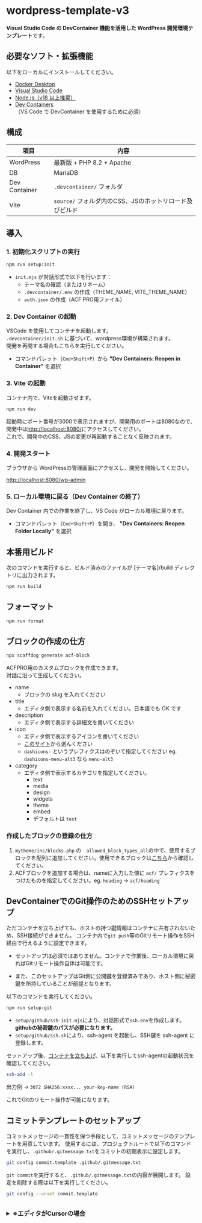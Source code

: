 # wordpress-template-v3

**Visual Studio Code の DevContainer 機能を活用した WordPress 開発環境テンプレート**です。

## 必要なソフト・拡張機能

以下をローカルにインストールしてください。

- [Docker Desktop](https://www.docker.com/products/docker-desktop)
- [Visual Studio Code](https://code.visualstudio.com/)
- [Node.js（v18 以上推奨）](https://nodejs.org/)
- [Dev Containers](https://marketplace.visualstudio.com/items?itemName=ms-vscode-remote.remote-containers)<br>（VS Code で DevContainer を使用するために必須）

## 構成

| 項目          | 内容                                                    |
| ------------- | ------------------------------------------------------- |
| WordPress     | 最新版 + PHP 8.2 + Apache                               |
| DB            | MariaDB                                                 |
| Dev Container | `.devcontainer/` フォルダ                               |
| Vite          | `source/` フォルダ内のCSS、JSのホットリロード及びビルド |

## 導入

### 1. 初期化スクリプトの実行

```bash
npm run setup:init
```

- `init.mjs` が対話形式で以下を行います：
  - テーマ名の確認（またはリネーム）
  - `.devcontainer/.env` の作成（THEME_NAME, VITE_THEME_NAME）
  - `auth.json` の作成（ACF PRO用ファイル）

### 2. Dev Container の起動

VSCode を使用してコンテナを起動します。<br>
`.devcontainer/init.sh` に基づいて、wordpress環境が構築されます。<br>
開発を再開する場合もこちらを実行してください。

- コマンドパレット（`Cmd+Shift+P`）から
  **"Dev Containers: Reopen in Container"** を選択

### 3. Vite の起動

コンテナ内で、Viteを起動させます。

```bash
npm run dev
```

起動時にポート番号が3000で表示されますが、開発用のポートは8080なので、開発中は[http://localhost:8080/](http://localhost:8080/)にアクセスしてください。<br>
これで、開発中のCSS、JSの変更が再起動することなく反映されます。

### 4. 開発スタート

ブラウザから WordPressの管理画面にアクセスし、開発を開始してください。

[http://localhost:8080/wp-admin](http://localhost:8080/wp-admin)

### 5. ローカル環境に戻る（Dev Container の終了）

Dev Container 内での作業を終了し、VS Code がローカル環境に戻ります。

- コマンドパレット（`Cmd+Shift+P`）を開き、
  **"Dev Containers: Reopen Folder Locally"** を選択

## 本番用ビルド

次のコマンドを実行すると、ビルド済みのファイルが [テーマ名]/build ディレクトリに出力されます。

```bash
npm run build
```

## フォーマット

```bash
npm run format
```
## ブロックの作成の仕方

```bash
npx scaffdog generate acf-block
```
ACFPRO用のカスタムブロックを作成できます。<br>
対話に沿って生成してください。

- name
  - ブロックの slug を入れてください
- title
  - エディタ側で表示する名前を入れてください。日本語でも OK です
- description
  - エディタ側で表示する詳細文を書いてください
- icon
  - エディタ側で表示するアイコンを書いてください
  - [このサイト](https://developer.wordpress.org/resource/dashicons/)から選んください
  - `dashicons-` というプレフィクスはのぞいて指定してください eg. `dashicons-menu-alt3` なら `menu-alt3`
- category
  - エディタ側で表示するカテゴリを指定してください。
	- text
	- media
	- design
	- widgets
	- theme
	- embed
	- デフォルトは `text`

### 作成したブロックの登録の仕方

1. `mytheme/inc/blocks.php` の　`allowed_block_types_all`の中で、使用するブロックを配列に追加してください。使用できるブロックは[こちら](https://wphelpers.dev/blocks)から確認してください。
2. ACFブロックを追加する場合は、nameに入力した値に `acf/` プレフィクスをつけたものを指定してください。eg. `heading` → `acf/heading`

## DevContainerでのGit操作のためのSSHセットアップ

ただコンテナを立ち上げても、ホストの持つ鍵情報はコンテナに共有されないため、SSH接続ができません。
コンテナ内で`git push`等のGitリモート操作をSSH経由で行えるように設定できます。<br>

- セットアップは必須ではありません。コンテナで作業後、ローカル環境に戻ればGitリモート操作自体は可能です。

- また、このセットアップはGit側に公開鍵を登録済みであり、ホスト側に秘密鍵を所持していることが前提となります。

以下のコマンドを実行してください。

```bash
npm run setup:git
```

- `setup/github/ssh-init.mjs`により、対話形式で`ssh.env`を作成します。**githubの秘密鍵のパスが必要になります。**
  <br>
- `setup/github/ssh.sh`により、ssh-agent を起動し、SSH鍵を ssh-agent に登録します。

セットアップ後、[コンテナを立ち上げ](#2-dev-container-の起動)、以下を実行してssh-agentの起動状況を確認してください。

```bash
ssh-add -l
```

出力例 → `3072 SHA256:xxxx... your-key-name (RSA)`

これでGitのリモート操作が可能になります。

## コミットテンプレートのセットアップ

コミットメッセージの一貫性を保つ手段として、コミットメッセージのテンプレートを用意しています。
使用するには、プロジェクトルートで以下のコマンドを実行し、`.github/.gitmessage.txt`をコミットの初期表示に設定します。

```bash
git config commit.template .github/.gitmessage.txt
```

`git commit`を実行すると、`.github/.gitmessage.txt`の内容が展開します。
設定を削除する際は以下を実行してください。

```bash
git config --unset commit.template
```

<br>

<details>
<summary style="font-size: 16px; font-weight: bold;">※エディタがCursorの場合</summary>

VSCode の場合、`git commit`を実行すると既存の設定で`.github/.gitmessage.txt`の内容が VSCode 上で展開されますが、Cursor の場合 Vim で展開されます。
編集エディタを変える場合以下の手順で変更してください。

1. アプリケーションまでのフルパスを取得する

```bash
find /Applications -name "Cursor”
```

2. コミットメッセージを編集するエディタをアプリケーションまでのフルパスで指定

```bash
git config --global core.editor “「アプリケーションまでのフルパス」 -—wait”
```

上記のコマンドでエディタの設定ができずエラーになる場合、以下のコマンドで設定してください。

1. 現在の git の編集エディタの設定を確認

```bash
git config --global --get-all core.editor
```

2. 現在の git の編集エディタの設定を削除

```bash
git config --global --unset-all core.editor
```

3. git の編集エディタを設定

```bash
git config --global core.editor “「アプリケーションまでのフルパス」 -—wait”
```

4. 再度`git config --global --get-all core.editor`を実行し、設定が反映されているか確認。

または、

```bash
git config --global --replace-all core.editor "「アプリケーションまでのフルパス」 --wait”
```

で編集エディタの設定を書き換えられます。

</details>
